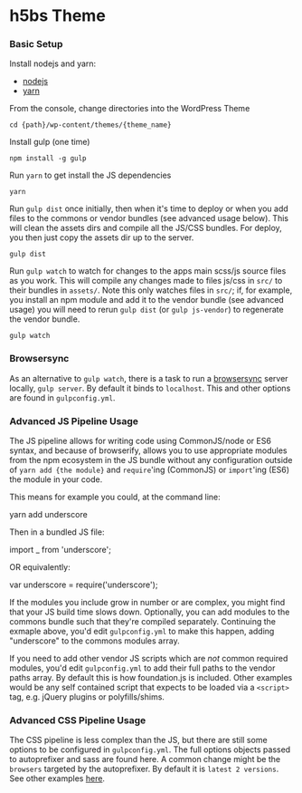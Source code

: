 # h5bs Theme

### Basic Setup

Install nodejs and yarn:

- [nodejs](https://nodejs.org/en/)
- [yarn](https://yarnpkg.com/en/docs/install)

From the console, change directories into the WordPress Theme

```
cd {path}/wp-content/themes/{theme_name}
```

Install gulp (one time)

```
npm install -g gulp
```

Run `yarn` to get install the JS dependencies

```
yarn
```

Run `gulp dist` once initially, then when it's time to deploy or when you add 
files to the commons or vendor bundles (see advanced usage below).  This will
clean the assets dirs and compile all the JS/CSS bundles.  For deploy, you then
just copy the assets dir up to the server.

```
gulp dist
```

Run `gulp watch` to watch for changes to the apps main scss/js source files as you work. 
This will compile any changes made to files js/css in `src/` to their bundles
in `assets/`.  Note this only watches files in `src/`; if, for example, you install
an npm module and add it to the vendor bundle (see advanced usage) you will need
to rerun `gulp dist` (or `gulp js-vendor`) to regenerate the vendor bundle.

```
gulp watch
```

### Browsersync

As an alternative to `gulp watch`, there is a task to run a 
[browsersync](https://www.browsersync.io/) server locally, `gulp server`.  By default
it binds to `localhost`.  This and other options are found in `gulpconfig.yml`.


### Advanced JS Pipeline Usage

The JS pipeline allows for writing code using CommonJS/node or ES6 syntax, and
because of browserify, allows you to use appropriate modules from the npm
ecosystem in the JS bundle without any configuration outside of `yarn add {the module}`
and `require`'ing (CommonJS) or `import`'ing (ES6) the module in your code.

This means for example you could, at the command line:

  yarn add underscore

Then in a bundled JS file:

  import _ from 'underscore';

OR equivalently:

  var underscore = require('underscore');

If the modules you include grow in number or are complex, you might find that your
JS build time slows down.  Optionally, you can add modules to the commons bundle 
such that they're compiled separately.  Continuing the exmaple above, you'd edit 
`gulpconfig.yml` to make this happen, adding "underscore" to the commons modules 
array.

If you need to add other vendor JS scripts which are *not* common required 
modules, you'd edit `gulpconfig.yml` to add their full paths to the vendor paths 
array.  By default this is how foundation.js is included.  Other examples would 
be any self contained script that expects to be loaded via a `<script>` tag, 
e.g. jQuery plugins or polyfills/shims.


### Advanced CSS Pipeline Usage

The CSS pipeline is less complex than the JS, but there are still some options to
be configured in `gulpconfig.yml`.  The full options objects passed to autoprefixer 
and sass are found here.  A common change might be the `browsers` targeted by the 
autoprefixer.  By default it is `latest 2 versions`.  See other examples 
[here](https://github.com/ai/browserslist#queries).
